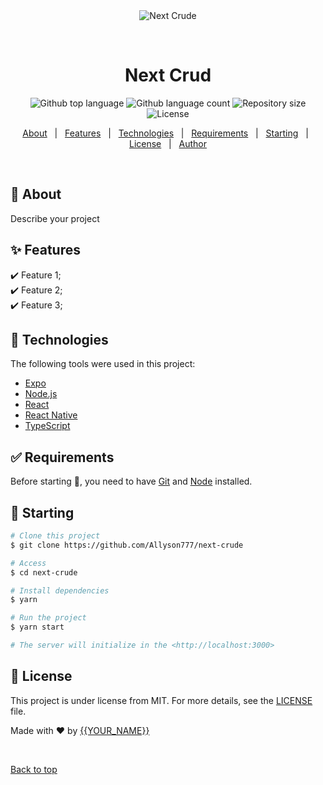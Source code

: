 <div align="center" id="top"> 
  <img src="./.github/app.gif" alt="Next Crude" />

  &#xa0;

  <!-- <a href="https://nextcrude.netlify.app">Demo</a> -->
</div>

<h1 align="center">Next Crud</h1>

<p align="center">
  <img alt="Github top language" src="https://img.shields.io/github/languages/top/Allyson777/next-crude?color=56BEB8">

  <img alt="Github language count" src="https://img.shields.io/github/languages/count/Allyson777/next-crude?color=56BEB8">

  <img alt="Repository size" src="https://img.shields.io/github/repo-size/Allyson777/next-crude?color=56BEB8">

  <img alt="License" src="https://img.shields.io/github/license/Allyson777/next-crude?color=56BEB8">

  <!-- <img alt="Github issues" src="https://img.shields.io/github/issues/Allyson777/next-crude?color=56BEB8" /> -->

  <!-- <img alt="Github forks" src="https://img.shields.io/github/forks/Allyson777/next-crude?color=56BEB8" /> -->

  <!-- <img alt="Github stars" src="https://img.shields.io/github/stars/Allyson777/next-crude?color=56BEB8" /> -->
</p>

<!-- Status -->

<!-- <h4 align="center"> 
	🚧  Next Crude 🚀 Under construction...  🚧
</h4> 

<hr> -->

<p align="center">
  <a href="#dart-about">About</a> &#xa0; | &#xa0; 
  <a href="#sparkles-features">Features</a> &#xa0; | &#xa0;
  <a href="#rocket-technologies">Technologies</a> &#xa0; | &#xa0;
  <a href="#white_check_mark-requirements">Requirements</a> &#xa0; | &#xa0;
  <a href="#checkered_flag-starting">Starting</a> &#xa0; | &#xa0;
  <a href="#memo-license">License</a> &#xa0; | &#xa0;
  <a href="https://github.com/Allyson777" target="_blank">Author</a>
</p>

<br>

## :dart: About ##

Describe your project

## :sparkles: Features ##

:heavy_check_mark: Feature 1;\
:heavy_check_mark: Feature 2;\
:heavy_check_mark: Feature 3;

## :rocket: Technologies ##

The following tools were used in this project:

- [Expo](https://expo.io/)
- [Node.js](https://nodejs.org/en/)
- [React](https://pt-br.reactjs.org/)
- [React Native](https://reactnative.dev/)
- [TypeScript](https://www.typescriptlang.org/)

## :white_check_mark: Requirements ##

Before starting :checkered_flag:, you need to have [Git](https://git-scm.com) and [Node](https://nodejs.org/en/) installed.

## :checkered_flag: Starting ##

```bash
# Clone this project
$ git clone https://github.com/Allyson777/next-crude

# Access
$ cd next-crude

# Install dependencies
$ yarn

# Run the project
$ yarn start

# The server will initialize in the <http://localhost:3000>
```

## :memo: License ##

This project is under license from MIT. For more details, see the [LICENSE](LICENSE.md) file.


Made with :heart: by <a href="https://github.com/Allyson777" target="_blank">{{YOUR_NAME}}</a>

&#xa0;

<a href="#top">Back to top</a>
